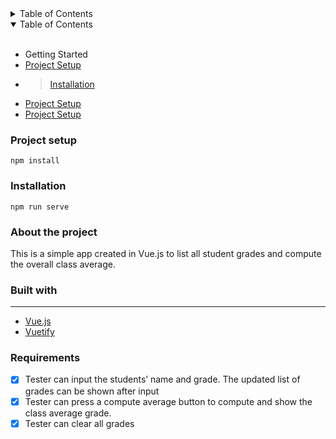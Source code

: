 <details>
<summary>Table of Contents</summary>
 <ul>
  <li>
    
   <ul>
    <li>[Project Setup](#project-setup)</li> 
    <li>[Installation](#installation)</li>
   </ul>
  </li>
  <li> 
   [About The Project](#about-the-project)
   <ul>
    <li>[Built With](#build-with)</li>
    <li>[Features](#features)</li>
   </ul>
  </li>
  <li>[Requirements](#requirements)</li>
 </ul>
</details>

<details open>
 <summary>Table of Contents</summary>
 <br>
 
 - Getting Started
  - [Project Setup](#project-setup)
  - >[Installation](#installation)
</details>



* [Project Setup](#project-setup)
 * [Project Setup](#project-setup)

### <a name="project-setup"></a> Project setup
```
npm install
```

### <a name="installation"></a> Installation
```
npm run serve
```
### <a name="about-the-project"></a> About the project

This is a simple app created in Vue.js to list all student grades and compute the overall class average. 

### <a name="build-with"></a> Built with
--------

* [Vue.js](https://vuejs.org/)
* [Vuetify](https://vuetifyjs.com/)

### <a name="requirements"></a> Requirements

- [x] Tester can input the students’ name and grade. The updated list of grades can be shown after
input
- [x] Tester can press a compute average button to compute and show the class average grade.
- [x] Tester can clear all grades

